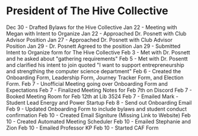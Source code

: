 # President of The Hive Collective

Dec 30 - Drafted Bylaws for the Hive Collective
Jan 22 - Meeting with Megan with Intent to Organize
Jan 22 - Approached Dr. Posnett with Club Advisor Position
Jan 27 - Approached Dr. Posnett with Club Advisor Position
Jan 29 - Dr. Posnett Agreed to the position
Jan 29 - Submitted Intent to Organize form for The Hive Collective
Feb 3 - Met with Dr. Posnett and he asked about "gathering requirements"
Feb 5 - Met with Dr. Posentt and clarified his intent to join quoted "I want to support entrepreneurship and strengthing the computer science department"
Feb 6 - Created the Onboarding Form, Leadership Form, Journey Tracker Form, and Election Form.
Feb 7 - Unofficial Meeting going over Onboarding Form and Expectations
Feb 7 - Finalized Meeting Notes for Feb 7th on Discord
Feb 7 - Booked Meeting Room for Feb 12th at Lib 3524
Feb 7 - Emailed Mark - Student Lead Energy and Power Startup
Feb 8 - Send out Onboarding Email
Feb 9 - Updated Onboarding Form to include bylaws and student conduct confirmation
Feb 10 - Created Email Signiture (Missing Link to Website)
Feb 10 - Created Automated Meeting Scheduler
Feb 10 - Emailed Stephanie and Zion
Feb 10 - Emailed Professor KP
Feb 10 - Started CAF Form
